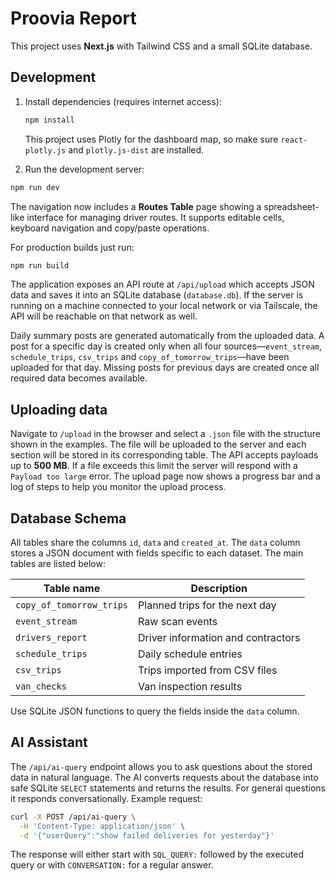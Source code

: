# Proovia Report

This project uses **Next.js** with Tailwind CSS and a small SQLite database.

## Development

1. Install dependencies (requires internet access):

   ```bash
   npm install
   ```

   This project uses Plotly for the dashboard map, so make sure
   `react-plotly.js` and `plotly.js-dist` are installed.

2. Run the development server:

```bash
npm run dev
```

The navigation now includes a **Routes Table** page showing a spreadsheet-like
interface for managing driver routes. It supports editable cells, keyboard
navigation and copy/paste operations.

For production builds just run:

```bash
npm run build
```

The application exposes an API route at `/api/upload` which accepts JSON data
and saves it into an SQLite database (`database.db`). If the server is running
on a machine connected to your local network or via Tailscale, the API will be
reachable on that network as well.

Daily summary posts are generated automatically from the uploaded data. A post
for a specific day is created only when all four sources—`event_stream`,
`schedule_trips`, `csv_trips` and `copy_of_tomorrow_trips`—have been uploaded
for that day. Missing posts for previous days are created once all required data
becomes available.

## Uploading data

Navigate to `/upload` in the browser and select a `.json` file with the
structure shown in the examples. The file will be uploaded to the server and
each section will be stored in its corresponding table. The API accepts payloads
up to **500&nbsp;MB**. If a file exceeds this limit the server will respond with a
`Payload too large` error. The upload page now shows a progress bar and a log of
steps to help you monitor the upload process.

## Database Schema

All tables share the columns `id`, `data` and `created_at`. The `data` column
stores a JSON document with fields specific to each dataset. The main tables are
listed below:

| Table name               | Description                               |
| ------------------------ | ----------------------------------------- |
| `copy_of_tomorrow_trips` | Planned trips for the next day            |
| `event_stream`           | Raw scan events                           |
| `drivers_report`         | Driver information and contractors        |
| `schedule_trips`         | Daily schedule entries                    |
| `csv_trips`              | Trips imported from CSV files             |
| `van_checks`             | Van inspection results                    |

Use SQLite JSON functions to query the fields inside the `data` column.

## AI Assistant

The `/api/ai-query` endpoint allows you to ask questions about the stored data
in natural language. The AI converts requests about the database into safe
SQLite `SELECT` statements and returns the results. For general questions it
responds conversationally. Example request:

```bash
curl -X POST /api/ai-query \
  -H 'Content-Type: application/json' \
  -d '{"userQuery":"show failed deliveries for yesterday"}'
```

The response will either start with `SQL_QUERY:` followed by the executed query
or with `CONVERSATION:` for a regular answer.
